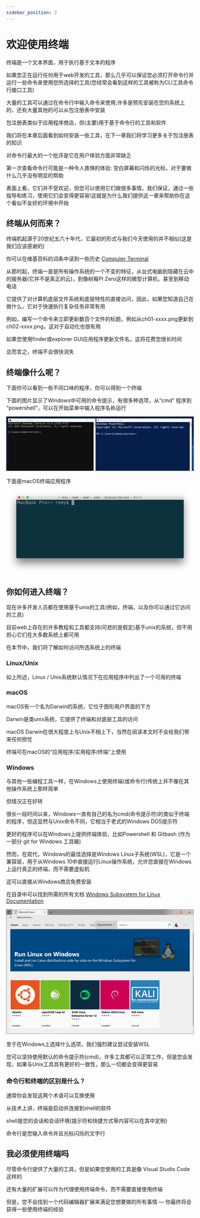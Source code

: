 ```yaml
---
sidebar_position: 2
---
```


# 欢迎使用终端

终端是一个文本界面，用于执行基于文本的程序

如果您正在运行任何用于web开发的工具，那么几乎可以保证您必须打开命令行并运行一些命令来使用您所选择的工具(您经常会看到这样的工具被称为CLI工具命令行接口工具)

大量的工具可以通过在命令行中输入命令来使用;许多是预先安装在您的系统上的，还有大量其他的可以从包注册表中安装

包注册表类似于应用程序商店，但(主要)用于基于命令行的工具和软件

我们将在本章后面看到如何安装一些工具，在下一章我们将学习更多关于包注册表的知识

对命令行最大的一个批评是它在用户体验方面非常缺乏

第一次查看命令行可能是一种令人畏惧的体验: 空白屏幕和闪烁的光标，对于要做什么几乎没有明显的帮助

表面上看，它们并不受欢迎，但您可以使用它们做很多事情，我们保证，通过一些指导和练习，使用它们会变得更容易!这就是为什么我们提供这一章来帮助你在这个看似不友好的环境中开始

## 终端从何而来？

终端机起源于20世纪五六十年代，它最初的形式与我们今天使用的并不相似(这是我们应该感谢的)

你可以在维基百科的词条中读到一些历史 [Computer Terminal](https://en.wikipedia.org/wiki/Computer_terminal)

从那时起，终端一直是所有操作系统的一个不变的特征，从台式电脑到隐藏在云中的服务器(它并不是真正的云)，到像树莓PI Zero这样的微型计算机，甚至到移动电话

它提供了对计算机底层文件系统和底层特性的直接访问，因此，如果您知道自己在做什么，它对于快速执行复杂任务非常有用

例如，编写一个命令来立即更新数百个文件的标题，例如从ch01-xxxx.png更新到ch02-xxxx.png，这对于自动化也很有用

如果您使用finder或explorer GUI应用程序更新文件名，这将花费您很长时间

总而言之，终端不会很快消失

## 终端像什么呢？

下面你可以看到一些不同口味的程序，你可以得到一个终端

下面的图片显示了Windows中可用的命令提示，有很多种选项，从“cmd” 程序到 “powershell”，可以在开始菜单中输入程序名称运行

![61](../img/61.png)

下面是macOS终端应用程序

![62](../img/62.png)

## 你如何进入终端？

现在许多开发人员都在使用基于unix的工具(例如，终端，以及你可以通过它访问的工具)

目前web上存在的许多教程和工具都支持(可悲的是假定)基于unix的系统，但不用担心它们在大多数系统上都可用

在本节中，我们将了解如何访问所选系统上的终端

### Linux/Unix

如上所述，Linux / Unix系统默认情况下在应用程序中列出了一个可用的终端

### macOS

macOS有一个名为Darwin的系统，它位于图形用户界面的下方

Darwin是类unix系统，它提供了终端和对底层工具的访问

macOS Darwin在很大程度上与Unix不相上下，当然在阅读本文时不会给我们带来任何担忧

终端可在macOS的“应用程序/实用程序/终端”上使用

### Windows

与其他一些编程工具一样，在Windows上使用终端(或命令行)传统上并不像在其他操作系统上那样简单

但情况正在好转

很长一段时间以来，Windows一直有自己的名为cmd(命令提示符)的类似于终端的程序，但这显然与Unix命令不同，它相当于老式的Windows DOS提示符

更好的程序可以在Windows上提供终端体验，比如Powershell 和 Gitbash (作为一部分 git for Windows 工具箱)

然而，在现代，Windows的最佳选择是Windows Linux子系统(WSL)，它是一个兼容层，用于从Windows 10中直接运行Linux操作系统，允许您直接在Windows上运行真正的终端，而不需要虚拟机

这可以直接从Windows商店免费安装

在目录中可以找到所需的所有文档 [Windows Subsystem for Linux Documentation](https://docs.microsoft.com/en-us/windows/wsl)

![63](../img/63.png)

至于在Windows上选择什么选项，我们强烈建议尝试安装WSL

您可以坚持使用默认的命令提示符(cmd)，许多工具都可以正常工作，但是您会发现，如果与Unix工具具有更好的一致性，那么一切都会变得更容易

### 命令行和终端的区别是什么？

通常你会发现这两个术语可以互换使用

从技术上讲，终端是启动并连接到shell的软件

shell是您的会话和会话环境(提示符和快捷方式等内容可以在其中定制)

命令行是您输入命令并且光标闪烁的文字行

## 我必须使用终端吗

尽管命令行提供了大量的工具，但是如果您使用的工具是像 Visual Studio Code 这样的

还有大量的扩展可以作为代理使用终端命令，而不需要直接使用终端

但是，您不会找到一个代码编辑器扩展来满足您想要做的所有事情 — 你最终将会获得一些使用终端的经验